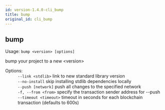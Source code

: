 ```yaml
---
id: version-1.4.0-cli_bump
title: bump
original_id: cli_bump
---
```


<div class="cli-command"><h2 class="cli-title">bump</h2><p class="cli-usage">Usage: <code>bump &lt;version&gt; [options]</code></p><p>bump your project to a new &lt;version&gt;<br/></p><dl><dt><span>Options:</span></dt><dd><div><code>--link &lt;stdlib&gt;</code> link to new standard library version</div><div><code>--no-install</code> skip installing stdlib dependencies locally</div><div><code>--push [network]</code> push all changes to the specified network</div><div><code>-f, --from &lt;from&gt;</code> specify the transaction sender address for --push</div><div><code>--timeout &lt;timeout&gt;</code> timeout in seconds for each blockchain transaction (defaults to 600s)</div></dd></dl></div>
